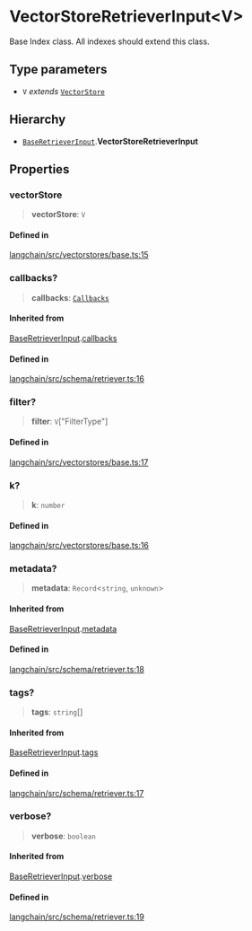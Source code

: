 VectorStoreRetrieverInput<V\>
=============================

Base Index class. All indexes should extend this class.

Type parameters[](#type-parameters "Direct link to Type parameters")
---------------------------------------------------------------------

*   `V` _extends_ [`VectorStore`](/docs/api/vectorstores_base/classes/VectorStore)

Hierarchy[](#hierarchy "Direct link to Hierarchy")
---------------------------------------------------

*   [`BaseRetrieverInput`](/docs/api/schema_retriever/interfaces/BaseRetrieverInput).**VectorStoreRetrieverInput**

Properties[](#properties "Direct link to Properties")
------------------------------------------------------

### vectorStore[](#vectorstore "Direct link to vectorStore")

> **vectorStore**: `V`

#### Defined in[](#defined-in "Direct link to Defined in")

[langchain/src/vectorstores/base.ts:15](https://github.com/hwchase17/langchainjs/blob/1c1274d/langchain/src/vectorstores/base.ts#L15)

### callbacks?[](#callbacks "Direct link to callbacks?")

> **callbacks**: [`Callbacks`](/docs/api/callbacks/types/Callbacks)

#### Inherited from[](#inherited-from "Direct link to Inherited from")

[BaseRetrieverInput](/docs/api/schema_retriever/interfaces/BaseRetrieverInput).[callbacks](/docs/api/schema_retriever/interfaces/BaseRetrieverInput#callbacks)

#### Defined in[](#defined-in-1 "Direct link to Defined in")

[langchain/src/schema/retriever.ts:16](https://github.com/hwchase17/langchainjs/blob/1c1274d/langchain/src/schema/retriever.ts#L16)

### filter?[](#filter "Direct link to filter?")

> **filter**: `V`\["FilterType"\]

#### Defined in[](#defined-in-2 "Direct link to Defined in")

[langchain/src/vectorstores/base.ts:17](https://github.com/hwchase17/langchainjs/blob/1c1274d/langchain/src/vectorstores/base.ts#L17)

### k?[](#k "Direct link to k?")

> **k**: `number`

#### Defined in[](#defined-in-3 "Direct link to Defined in")

[langchain/src/vectorstores/base.ts:16](https://github.com/hwchase17/langchainjs/blob/1c1274d/langchain/src/vectorstores/base.ts#L16)

### metadata?[](#metadata "Direct link to metadata?")

> **metadata**: `Record`<`string`, `unknown`\>

#### Inherited from[](#inherited-from-1 "Direct link to Inherited from")

[BaseRetrieverInput](/docs/api/schema_retriever/interfaces/BaseRetrieverInput).[metadata](/docs/api/schema_retriever/interfaces/BaseRetrieverInput#metadata)

#### Defined in[](#defined-in-4 "Direct link to Defined in")

[langchain/src/schema/retriever.ts:18](https://github.com/hwchase17/langchainjs/blob/1c1274d/langchain/src/schema/retriever.ts#L18)

### tags?[](#tags "Direct link to tags?")

> **tags**: `string`\[\]

#### Inherited from[](#inherited-from-2 "Direct link to Inherited from")

[BaseRetrieverInput](/docs/api/schema_retriever/interfaces/BaseRetrieverInput).[tags](/docs/api/schema_retriever/interfaces/BaseRetrieverInput#tags)

#### Defined in[](#defined-in-5 "Direct link to Defined in")

[langchain/src/schema/retriever.ts:17](https://github.com/hwchase17/langchainjs/blob/1c1274d/langchain/src/schema/retriever.ts#L17)

### verbose?[](#verbose "Direct link to verbose?")

> **verbose**: `boolean`

#### Inherited from[](#inherited-from-3 "Direct link to Inherited from")

[BaseRetrieverInput](/docs/api/schema_retriever/interfaces/BaseRetrieverInput).[verbose](/docs/api/schema_retriever/interfaces/BaseRetrieverInput#verbose)

#### Defined in[](#defined-in-6 "Direct link to Defined in")

[langchain/src/schema/retriever.ts:19](https://github.com/hwchase17/langchainjs/blob/1c1274d/langchain/src/schema/retriever.ts#L19)